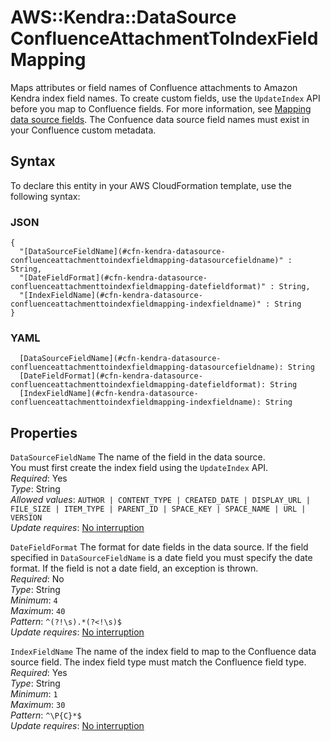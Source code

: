 # AWS::Kendra::DataSource ConfluenceAttachmentToIndexFieldMapping<a name="aws-properties-kendra-datasource-confluenceattachmenttoindexfieldmapping"></a>

Maps attributes or field names of Confluence attachments to Amazon Kendra index field names\. To create custom fields, use the `UpdateIndex` API before you map to Confluence fields\. For more information, see [Mapping data source fields](https://docs.aws.amazon.com/kendra/latest/dg/field-mapping.html)\. The Confuence data source field names must exist in your Confluence custom metadata\.

## Syntax<a name="aws-properties-kendra-datasource-confluenceattachmenttoindexfieldmapping-syntax"></a>

To declare this entity in your AWS CloudFormation template, use the following syntax:

### JSON<a name="aws-properties-kendra-datasource-confluenceattachmenttoindexfieldmapping-syntax.json"></a>

```
{
  "[DataSourceFieldName](#cfn-kendra-datasource-confluenceattachmenttoindexfieldmapping-datasourcefieldname)" : String,
  "[DateFieldFormat](#cfn-kendra-datasource-confluenceattachmenttoindexfieldmapping-datefieldformat)" : String,
  "[IndexFieldName](#cfn-kendra-datasource-confluenceattachmenttoindexfieldmapping-indexfieldname)" : String
}
```

### YAML<a name="aws-properties-kendra-datasource-confluenceattachmenttoindexfieldmapping-syntax.yaml"></a>

```
  [DataSourceFieldName](#cfn-kendra-datasource-confluenceattachmenttoindexfieldmapping-datasourcefieldname): String
  [DateFieldFormat](#cfn-kendra-datasource-confluenceattachmenttoindexfieldmapping-datefieldformat): String
  [IndexFieldName](#cfn-kendra-datasource-confluenceattachmenttoindexfieldmapping-indexfieldname): String
```

## Properties<a name="aws-properties-kendra-datasource-confluenceattachmenttoindexfieldmapping-properties"></a>

`DataSourceFieldName` <a name="cfn-kendra-datasource-confluenceattachmenttoindexfieldmapping-datasourcefieldname"></a>
The name of the field in the data source\.  
You must first create the index field using the `UpdateIndex` API\.  
_Required_: Yes  
_Type_: String  
_Allowed values_: `AUTHOR | CONTENT_TYPE | CREATED_DATE | DISPLAY_URL | FILE_SIZE | ITEM_TYPE | PARENT_ID | SPACE_KEY | SPACE_NAME | URL | VERSION`  
_Update requires_: [No interruption](https://docs.aws.amazon.com/AWSCloudFormation/latest/UserGuide/using-cfn-updating-stacks-update-behaviors.html#update-no-interrupt)

`DateFieldFormat` <a name="cfn-kendra-datasource-confluenceattachmenttoindexfieldmapping-datefieldformat"></a>
The format for date fields in the data source\. If the field specified in `DataSourceFieldName` is a date field you must specify the date format\. If the field is not a date field, an exception is thrown\.  
_Required_: No  
_Type_: String  
_Minimum_: `4`  
_Maximum_: `40`  
_Pattern_: `^(?!\s).*(?<!\s)$`  
_Update requires_: [No interruption](https://docs.aws.amazon.com/AWSCloudFormation/latest/UserGuide/using-cfn-updating-stacks-update-behaviors.html#update-no-interrupt)

`IndexFieldName` <a name="cfn-kendra-datasource-confluenceattachmenttoindexfieldmapping-indexfieldname"></a>
The name of the index field to map to the Confluence data source field\. The index field type must match the Confluence field type\.  
_Required_: Yes  
_Type_: String  
_Minimum_: `1`  
_Maximum_: `30`  
_Pattern_: `^\P{C}*$`  
_Update requires_: [No interruption](https://docs.aws.amazon.com/AWSCloudFormation/latest/UserGuide/using-cfn-updating-stacks-update-behaviors.html#update-no-interrupt)
